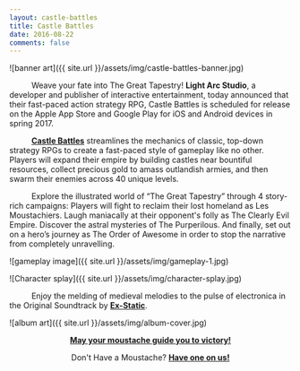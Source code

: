 ```yaml
---
layout: castle-battles
title: Castle Battles
date: 2016-08-22
comments: false
---
```


![banner art]({{ site.url }}/assets/img/castle-battles-banner.jpg)  

&nbsp;&nbsp;&nbsp;&nbsp;&nbsp;&nbsp;&nbsp;&nbsp;&nbsp;&nbsp;Weave your fate into The Great Tapestry! **Light Arc Studio**, a developer and publisher of interactive entertainment, today announced that their fast-paced action strategy RPG, Castle Battles is scheduled for release on the Apple App Store and Google Play for iOS and Android devices in spring 2017.

&nbsp;&nbsp;&nbsp;&nbsp;&nbsp;&nbsp;&nbsp;&nbsp;&nbsp;&nbsp;**<a href="http://store.steampowered.com/app/568370/" target="_blank">Castle Battles</a>** streamlines the mechanics of classic, top-down strategy RPGs to create a fast-paced style of gameplay like no other. Players will expand their empire by building castles near bountiful resources, collect precious gold to amass outlandish armies, and then swarm their enemies across 40 unique levels.

&nbsp;&nbsp;&nbsp;&nbsp;&nbsp;&nbsp;&nbsp;&nbsp;&nbsp;&nbsp;Explore the illustrated world of “The Great Tapestry” through 4 story-rich campaigns: Players will fight to reclaim their lost homeland as Les Moustachiers. Laugh maniacally at their opponent's folly as The Clearly Evil Empire. Discover the astral mysteries of The Purperilous. And finally, set out on a hero’s journey as The Order of Awesome in order to stop the narrative from completely unravelling.  

![gameplay image]({{ site.url }}/assets/img/gameplay-1.jpg)  

![Character splay]({{ site.url }}/assets/img/character-splay.jpg)  

&nbsp;&nbsp;&nbsp;&nbsp;&nbsp;&nbsp;&nbsp;&nbsp;&nbsp;&nbsp;Enjoy the melding of medieval melodies to the pulse of electronica in the Original Soundtrack by **[Ex-Static](https://xstatic.bandcamp.com/album/the-original-castle-battles-soundtrack)**.  

![album art]({{ site.url }}/assets/img/album-cover.jpg)  

<p style="text-align: center;">
  <strong>
    <a href="http://store.steampowered.com/app/568370/" target="_blank">May your moustache guide you to victory!</a>
  </strong>
</p>

<p style="text-align: center;">
  Don't Have a Moustache? <strong><a href="../assets/img/the-blue-moustache-of-leadership.pdf">Have one on us!</a></strong>
</p>
